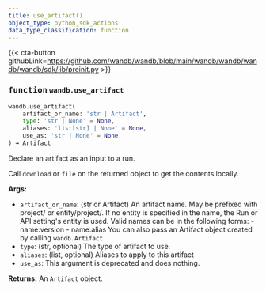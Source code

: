 ```yaml
---
title: use_artifact()
object_type: python_sdk_actions
data_type_classification: function
---
```


{{< cta-button githubLink=https://github.com/wandb/wandb/blob/main/wandb/wandb/wandb/wandb/sdk/lib/preinit.py >}}




### <kbd>function</kbd> `wandb.use_artifact`

```python
wandb.use_artifact(
    artifact_or_name: 'str | Artifact',
    type: 'str | None' = None,
    aliases: 'list[str] | None' = None,
    use_as: 'str | None' = None
) → Artifact
```

Declare an artifact as an input to a run. 

Call `download` or `file` on the returned object to get the contents locally. 



**Args:**
 
 - `artifact_or_name`:  (str or Artifact) An artifact name.  May be prefixed with project/ or entity/project/.  If no entity is specified in the name, the Run or API setting's entity is used.  Valid names can be in the following forms: 
            - name:version 
            - name:alias  You can also pass an Artifact object created by calling `wandb.Artifact` 
 - `type`:  (str, optional) The type of artifact to use. 
 - `aliases`:  (list, optional) Aliases to apply to this artifact 
 - `use_as`:  This argument is deprecated and does nothing. 



**Returns:**
 An `Artifact` object. 
